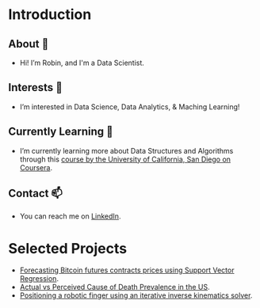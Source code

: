 # Introduction

## About 👋 
- Hi! I’m Robin, and I'm a Data Scientist.

## Interests 👀 
- I’m interested in Data Science, Data Analytics, & Maching Learning!

## Currently Learning 🌱
- I’m currently learning more about Data Structures and Algorithms through this [course by the University of California, San Diego on Coursera](https://www.coursera.org/specializations/data-structures-algorithms). 

## Contact 📫
- You can reach me on [LinkedIn](https://linkedin.com/in/robin-van-den-berg-3aa7b1255).

# Selected Projects

- [Forecasting Bitcoin futures contracts prices using Support Vector Regression](https://github.com/rob-vdb/btc-futures-forecasting.git).
- [Actual vs Perceived Cause of Death Prevalence in the US](https://github.com/rob-vdb/US-cause-of-death-prevalence.git).
- [Positioning a robotic finger using an iterative inverse kinematics solver](https://github.com/rob-vdb/position-robot-finger.git).


<!---
rob-vdb/rob-vdb is a ✨ special ✨ repository because its `README.md` (this file) appears on your GitHub profile.
You can click the Preview link to take a look at your changes.
--->
